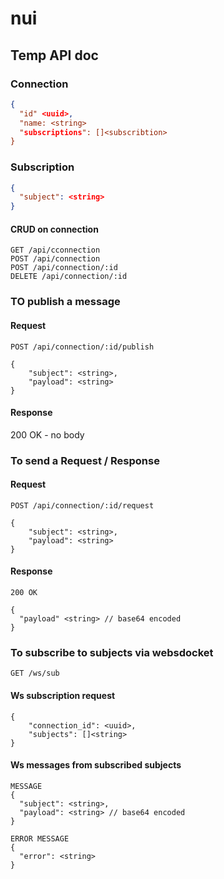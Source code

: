 # nui


## Temp API doc


### Connection

```json
{
  "id" <uuid>,
  "name: <string>
  "subscriptions": []<subscribtion>
}
```

### Subscription

```json
{
  "subject": <string>
}
```

#### CRUD on connection
```
GET /api/cconnection
POST /api/connection
POST /api/connection/:id
DELETE /api/connection/:id
```

### TO publish a message

#### Request

```
POST /api/connection/:id/publish

{
    "subject": <string>,
    "payload": <string>
}
```

#### Response

200 OK - no body


### To send a Request / Response

#### Request

```
POST /api/connection/:id/request

{
    "subject": <string>,
    "payload": <string>
}
```


#### Response

```
200 OK

{
  "payload" <string> // base64 encoded
}
```

### To subscribe to subjects via websdocket 

```
GET /ws/sub
```

#### Ws subscription request

```
{
    "connection_id": <uuid>,
    "subjects": []<string>
}
```


#### Ws messages from subscribed subjects

```
MESSAGE
{
  "subject": <string>,
  "payload": <string> // base64 encoded
}
```

```
ERROR MESSAGE
{
  "error": <string>
}
```
